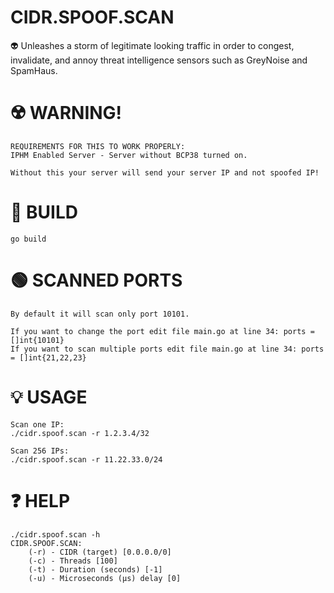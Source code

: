 # CIDR.SPOOF.SCAN
👽 Unleashes a storm of legitimate looking traffic in order to congest, invalidate, and annoy threat intelligence sensors such as GreyNoise and SpamHaus.

# ☢️ WARNING!
```
REQUIREMENTS FOR THIS TO WORK PROPERLY:
IPHM Enabled Server - Server without BCP38 turned on.

Without this your server will send your server IP and not spoofed IP!
```

# 🚧 BUILD
```go build```

# 🟢 SCANNED PORTS
```
By default it will scan only port 10101.

If you want to change the port edit file main.go at line 34: ports = []int{10101}
If you want to scan multiple ports edit file main.go at line 34: ports = []int{21,22,23}
```

# 💡 USAGE
```
Scan one IP:
./cidr.spoof.scan -r 1.2.3.4/32

Scan 256 IPs:
./cidr.spoof.scan -r 11.22.33.0/24
```

# ❓ HELP
```
./cidr.spoof.scan -h
CIDR.SPOOF.SCAN:
    (-r) - CIDR (target) [0.0.0.0/0]
    (-c) - Threads [100]
    (-t) - Duration (seconds) [-1]
    (-u) - Microseconds (μs) delay [0]
```
